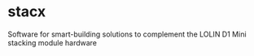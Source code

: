 # stacx
Software for smart-building solutions to complement the LOLIN D1 Mini stacking module hardware
